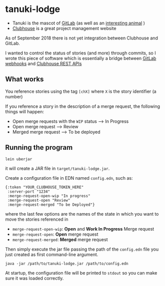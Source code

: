 # tanuki-lodge

- Tanuki is the mascot of [GitLab](https://gitlab.org) (as well as an [interesting animal](https://www.tofugu.com/japan/tanuki/) )
- [Clubhouse](https://clubhouse.io) is a great project management website

As of September 2018 there is not yet integration between Clubhouse and GitLab.

I wanted to control the status of stories (and more) through commits, so I wrote this piece of software which is essentially a bridge between [GitLab webhooks](https://docs.gitlab.com/ce/user/project/integrations/webhooks.html) and [Clubhouse REST APIs](https://clubhouse.io/api/rest/v2/)

## What works

You reference stories using the tag `[chX]` where `X` is the story identifier (a number)

If you reference a story in the description of a merge request, the following things will happen:

- Open merge requests with the `WIP` status --> In Progress
- Open merge request --> Review
- Merged merge request --> To be deployed


## Running the program

```
lein uberjar
```

it will create a JAR file in `target/tanuki-lodge.jar`.


Create a configuration file in EDN named `config.edn`, such as:

```
{:token "YOUR_CLUBHOUSE_TOKEN_HERE"
 :server-port "1234"
 :merge-request-open-wip "In progress"
 :merge-request-open "Review"
 :merge-request-merged "To be Deployed"}
```

where the last few options are the names of the state in which you want to move the stories referenced in

* `merge-request-open-wip`: **Open** and **Work In Progress** Merge request
* `merge-request-open`: **Open** merge request
* `merge-request-merged`: **Merged** merge request

Then simply execute the jar file passing the path of the `config.edn` file you just created as first command-line argument.

`java -jar /path/to/tanuki-lodge.jar /path/to/config.edn`

At startup, the configuration file will be printed to `stdout` so you can make sure it was loaded correctly.